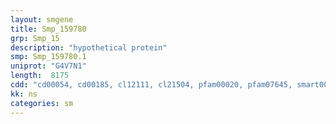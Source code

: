 ```yaml
---
layout: smgene
title: Smp_159780
grp: Smp_15
description: "hypothetical protein"
smp: Smp_159780.1
uniprot: "G4V7N1"
length:  8175
cdd: "cd00054, cd00185, cl12111, cl21504, pfam00020, pfam07645, smart00179, smart00208"
kk: ns
categories: sm
---
```

